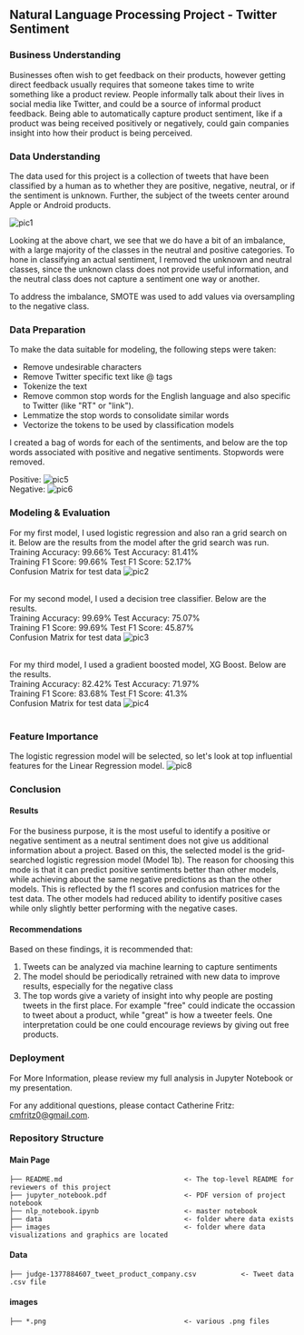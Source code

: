 ## Natural Language Processing Project - Twitter Sentiment

### Business Understanding
Businesses often wish to get feedback on their products, however getting direct feedback usually requires that someone takes time to write something like a product review. People informally talk about their lives in social media like Twitter, and could be a source of informal product feedback. Being able to automatically capture product sentiment, like if a product was being received positively or negatively, could gain companies insight into how their product is being perceived.

### Data Understanding
The data used for this project is a collection of tweets that have been classified by a human as to whether they are positive, negative, neutral, or if the sentiment is unknown. Further, the subject of the tweets center around Apple or Android products.

![pic1](./images/class_imbalance.png)

Looking at the above chart, we see that we do have a bit of an imbalance, with a large majority of the classes in the neutral and positive categories. To hone in classifying an actual sentiment, I removed the unknown and neutral classes, since the unknown class does not provide useful information, and the neutral class does not capture a sentiment one way or another.

To address the imbalance, SMOTE was used to add values via oversampling to the negative class.

### Data Preparation
To make the data suitable for modeling, the following steps were taken:

- Remove undesirable characters
- Remove Twitter specific text like @ tags
- Tokenize the text
- Remove common stop words for the English language and also specific to Twitter (like "RT" or "link").
- Lemmatize the stop words to consolidate similar words
- Vectorize the tokens to be used by classification models

I created a bag of words for each of the sentiments, and below are the top words associated with positive and negative sentiments. Stopwords were removed. <br />

Positive:
![pic5](./images/pos_words.png)
<br />
Negative:
![pic6](./images/neg_words.png)

### Modeling & Evaluation
For my first model, I used logistic regression and also ran a grid search on it. Below are the results from the model after the grid search was run.
<br />
Training Accuracy: 99.66%
Test Accuracy: 81.41%
<br />
Training F1 Score: 99.66%
Test F1 Score: 52.17%
<br />
Confusion Matrix for test data
![pic2](./images/model1_cm.png)
<br /><br />

For my second model, I used a decision tree classifier. Below are the results.
<br />
Training Accuracy: 99.69%
Test Accuracy: 75.07%
<br />
Training F1 Score: 99.69%
Test F1 Score: 45.87%
<br />
Confusion Matrix for test data
![pic3](./images/model2_cm.png)
<br /><br />

For my third model, I used a gradient boosted model, XG Boost. Below are the results.
<br />
Training Accuracy: 82.42%
Test Accuracy: 71.97%
<br />
Training F1 Score: 83.68%
Test F1 Score: 41.3%
<br />
Confusion Matrix for test data
![pic4](./images/model3_cm.png)
<br /><br />

### Feature Importance
The logistic regression model will be selected, so let's look at top influential features for the Linear Regression model.
![pic8](./images/featureimportance.png)

### Conclusion
#### Results
For the business purpose, it is the most useful to identify a positive or negative sentiment as a neutral sentiment does not give us additional information about a project. Based on this, the selected model is the grid-searched logistic regression model (Model 1b). The reason for choosing this mode is that it can predict positive sentiments better than other models, while achieving about the same negative predictions as than the other models. This is reflected by the f1 scores and confusion matrices for the test data. The other models had reduced ability to identify positive cases while only slightly better performing with the negative cases.
#### Recommendations
Based on these findings, it is recommended that:
1. Tweets can be analyzed via machine learning to capture sentiments
2. The model should be periodically retrained with new data to improve results, especially for the negative class
3. The top words give a variety of insight into why people are posting tweets in the first place. For example "free" could indicate the occassion to tweet about a product, while "great" is how a tweeter feels. One interpretation could be one could encourage reviews by giving out free products.

### Deployment
For More Information, please review my full analysis in Jupyter Notebook or my presentation.

For any additional questions, please contact Catherine Fritz: cmfritz0@gmail.com.

### Repository Structure
#### Main Page
    ├── README.md                              <- The top-level README for reviewers of this project
    ├── jupyter_notebook.pdf                   <- PDF version of project notebook
    ├── nlp_notebook.ipynb                     <- master notebook
    ├── data                                   <- folder where data exists
    ├── images                                 <- folder where data visualizations and graphics are located

#### Data
    ├── judge-1377884607_tweet_product_company.csv           <- Tweet data .csv file

#### images
    ├── *.png                                  <- various .png files
